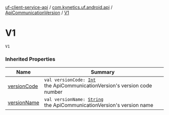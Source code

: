 [uf-client-service-api](../../index.md) / [com.kynetics.uf.android.api](../index.md) / [ApiCommunicationVersion](index.md) / [V1](./-v1.md)

# V1

`V1`

### Inherited Properties

| Name | Summary |
|---|---|
| [versionCode](version-code.md) | `val versionCode: `[`Int`](https://kotlinlang.org/api/latest/jvm/stdlib/kotlin/-int/index.html)<br>the ApiCommunicationVersion's version code number |
| [versionName](version-name.md) | `val versionName: `[`String`](https://kotlinlang.org/api/latest/jvm/stdlib/kotlin/-string/index.html)<br>the ApiCommunicationVersion's version name |
